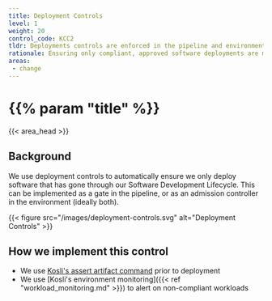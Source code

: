 ```yaml
---
title: Deployment Controls
level: 1
weight: 20
control_code: KCC2
tldr: Deployments controls are enforced in the pipeline and environments
rationale: Ensuring only compliant, approved software deployments are made to production
areas: 
 - change
---
```

# {{% param "title" %}}
{{< area_head >}}

## Background

We use deployment controls to automatically ensure we only deploy software that
has gone through our Software Development Lifecycle.  This can be implemented as
a gate in the pipeline, or as an admission controller in the environment (ideally
both).

{{< figure src="/images/deployment-controls.svg" alt="Deployment Controls" >}}

## How we implement this control

* We use [Kosli's assert artifact command](https://docs.kosli.com/client_reference/kosli_assert_artifact/) prior to deployment
* We use [Kosli's environment monitoring]({{< ref "workload_monitoring.md" >}}) to alert on non-compliant workloads